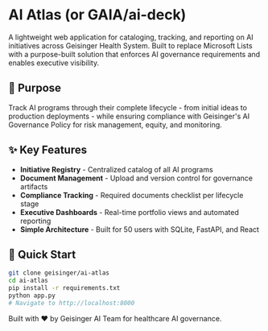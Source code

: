 # AI Atlas (or GAIA/ai-deck)

A lightweight web application for cataloging, tracking, and reporting on AI initiatives across Geisinger Health System. Built to replace Microsoft Lists with a purpose-built solution that enforces AI governance requirements and enables executive visibility.

## 🎯 Purpose
Track AI programs through their complete lifecycle - from initial ideas to production deployments - while ensuring compliance with Geisinger's AI Governance Policy for risk management, equity, and monitoring.

## ✨ Key Features
- **Initiative Registry** - Centralized catalog of all AI programs
- **Document Management** - Upload and version control for governance artifacts
- **Compliance Tracking** - Required documents checklist per lifecycle stage
- **Executive Dashboards** - Real-time portfolio views and automated reporting
- **Simple Architecture** - Built for 50 users with SQLite, FastAPI, and React

## 🚀 Quick Start
```bash
git clone geisinger/ai-atlas
cd ai-atlas
pip install -r requirements.txt
python app.py
# Navigate to http://localhost:8000
```
Built with ❤️ by Geisinger AI Team for healthcare AI governance.
